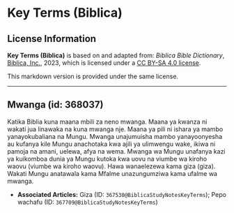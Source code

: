 # Key Terms (Biblica)

## License Information

**Key Terms (Biblica)** is based on and adapted from: _Biblica Bible Dictionary_, [Biblica, Inc.](https://www.biblica.com/), 2023, which is licensed under a [CC BY-SA 4.0 license](https://creativecommons.org/licenses/by-sa/4.0/legalcode.en).

This markdown version is provided under the same license.



--------------------------------

## Mwanga (id: 368037)

Katika Biblia kuna maana mbili za neno mwanga. Maana ya kwanza ni wakati jua linawaka na kuna mwanga nje. Maana ya pili ni ishara ya mambo yanayokubaliana na Mungu. Mwanga unajumuisha mambo yanayoonyesha au kufanya kile Mungu anachotaka kwa ajili ya ulimwengu wake, ikiwa ni pamoja na amani, uelewa, afya na wema. Mwanga wa Mungu unafanya kazi ya kuikomboa dunia ya Mungu kutoka kwa uovu na viumbe wa kiroho waovu (viumbe wa kiroho waovu). Hawa wanaelezewa kama giza (giza). Wakati Mungu anatawala kama Mfalme unazungumziwa kama ufalme wa mwanga.

* **Associated Articles:** Giza (ID: `367530@BiblicaStudyNotesKeyTerms`); Pepo wachafu (ID: `367709@BiblicaStudyNotesKeyTerms`)

